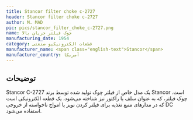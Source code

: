 ```yaml
---
title: Stancor filter choke c-2727
header: Stancor filter choke c-2727
author: M. MAD
pic: pics/stancor_filter_choke_c-2727.png
name: چوک فیلتر جریان بالا
manufacturing_date: 1954
category: قطعات الکترونیکیو صنعتی
manufacturer_name: <span class="english-text">Stancor</span>
manufacturer_country: آمریکا
---
```


<h2 class="fa-IR-explanation-header">توضیحات</h2>
<p>
<span class="english-text">Stancor C-2727</span>
یک مدل خاص از فیلتر چوک تولید شده توسط برند
<span class="english-text">Stancor</span>
است. چوک فیلتر، که به عنوان سلف یا راکتور نیز شناخته می‌شود، یک قطعه
الکترونیکی است که در مدارهای منبع تغذیه برای فیلتر کردن نویز یا امواج ناخواسته
از خروجی
<span class="english-text">DC</span>
استفاده می‌شود.
</p>
